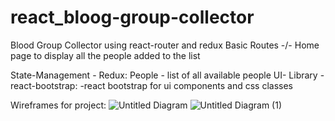 # react_bloog-group-collector
Blood Group Collector using react-router and redux
Basic Routes
-/- Home page to display all the people added to the list

State-Management - Redux:
People - list of all available people
UI- Library - react-bootstrap:
-react bootstrap for ui components and css classes

Wireframes for project:
![Untitled Diagram](https://user-images.githubusercontent.com/107559836/209913463-47e21df6-45f8-4b06-95be-a9eb33b7d970.jpg)
![Untitled Diagram (1)](https://user-images.githubusercontent.com/107559836/210133769-e1d5c306-d3e9-4db2-9349-018428a47a16.jpg)
